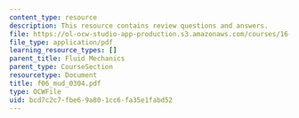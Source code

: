 ```yaml
---
content_type: resource
description: This resource contains review questions and answers.
file: https://ol-ocw-studio-app-production.s3.amazonaws.com/courses/16-01-unified-engineering-i-ii-iii-iv-fall-2005-spring-2006/bcd7c2c7fbe69a801cc6fa35e1fabd52_f06_mud_0304.pdf
file_type: application/pdf
learning_resource_types: []
parent_title: Fluid Mechanics
parent_type: CourseSection
resourcetype: Document
title: f06_mud_0304.pdf
type: OCWFile
uid: bcd7c2c7-fbe6-9a80-1cc6-fa35e1fabd52
---
```

